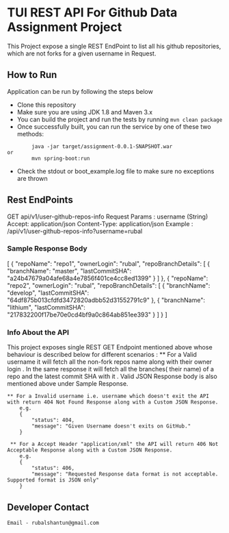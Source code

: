 # TUI REST API For Github Data Assignment Project

This Project expose a single REST EndPoint to list all his github repositories, which are not forks for a given username in Request.

## How to Run

Application can be run by following the steps below

* Clone this repository
* Make sure you are using JDK 1.8 and Maven 3.x
* You can build the project and run the tests by running ```mvn clean package```
* Once successfully built, you can run the service by one of these two methods:
```
        java -jar target/assignment-0.0.1-SNAPSHOT.war
or
        mvn spring-boot:run
```
* Check the stdout or boot_example.log file to make sure no exceptions are thrown

## Rest EndPoints

GET api/v1/user-github-repos-info
Request Params : username (String)
Accept: application/json
Content-Type: application/json
Example : /api/v1/user-github-repos-info?username=rubal

### Sample Response Body
[
    {
        "repoName": "repo1",
        "ownerLogin": "rubal",
        "repoBranchDetails": [
            {
                "branchName": "master",
                "lastCommitSHA": "a24b47679a04afe68a4e7856f401ce4cc8ed1399"
            }
        ]
    },
    {
        "repoName": "repo2",
        "ownerLogin": "rubal",
        "repoBranchDetails": [
            {
                "branchName": "develop",
                "lastCommitSHA": "64df875b013cfdfd3472820adbb52d31552791c9"
            },
            {
                "branchName": "lithium",
                "lastCommitSHA": "217832200f17be70e0cd4bf9a0c864ab851ee393"
            }
        ]
    }
]


### Info About the API

This project exposes single REST GET Endpoint mentioned above whose behaviour is described below for different scenarios :
    ** For a Valid username it will fetch all the non-fork repos name along with their owner login . In the same response it will fetch all the
       branches( their name) of a repo and the latest commit SHA with it . Valid JSON Response body is also mentioned above under Sample Response.

    ** For a Invalid username i.e. username which doesn't exit the API with return 404 Not Found Response along with a Custom JSON Response.
        e.g.
        {
            "status": 404,
            "message": "Given Username doesn't exits on GitHub."
        }

     ** For a Accept Header "application/xml" the API will return 406 Not Acceptable Response along with a Custom JSON Response.
        e.g.
        {
            "status": 406,
            "message": "Requested Response data format is not acceptable. Supported format is JSON only"
        }


## Developer Contact
    Email - rubalshantun@gmail.com
